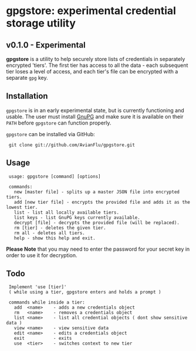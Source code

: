 # gpgstore: experimental credential storage utility

## v0.1.0 - Experimental

**gpgstore** is a utility to help securely store lists of credentials in separately encrypted 'tiers'.  The first tier has access to all the data - each subsequent tier loses a level of access, and each tier's file can be encrypted with a separate `gpg` key.

## Installation

`gpgstore` is in an early experimental state, but is currently functioning and usable.  The user must install [GnuPG](http://www.gnupg.org/download/) and make sure it is available on their `PATH` before `gpgstore` can function properly.  

`gpgstore` can be installed via GitHub: 

     git clone git://github.com/AvianFlu/gpgstore.git

## Usage

     usage: gpgstore [command] [options]

     commands:
       new [master file] - splits up a master JSON file into encrypted tiers.
       add [new tier file] - encrypts the provided file and adds it as the lowest tier.
       list - list all locally available tiers.
       list keys - list GnuPG keys currently available.
       decrypt [file] - decrypts the provided file (will be replaced).
       rm [tier] - deletes the given tier.
       rm all - deletes all tiers.
       help - show this help and exit.



**Please Note** that you may need to enter the password for your secret key in order to use it for decryption.  


## Todo

     Implement 'use [tier]'
     ( while using a tier, gpgstore enters and holds a prompt )
     
     commands while inside a tier:
       add  <name>    - adds a new credentials object
       rm   <name>    - removes a credentials object
       list <name>    - list all credential objects ( dont show sensitive data )
       view <name>    - view sensitive data
       edit <name>    - edits a credentials object
       exit           - exits
       use  <tier>    - switches context to new tier
    
     